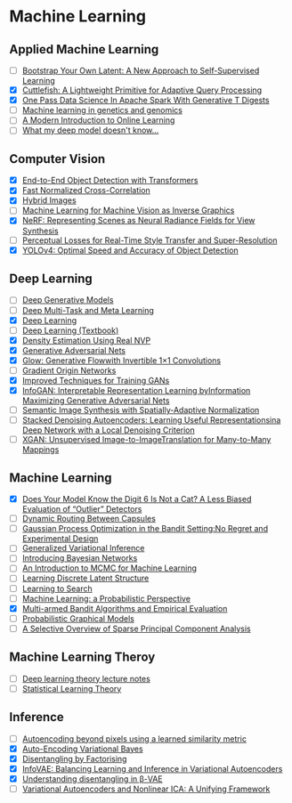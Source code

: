 # Machine Learning

## Applied Machine Learning

- [ ] [Bootstrap Your Own Latent: A New Approach to Self-Supervised Learning](https://arxiv.org/abs/2006.07733)
- [X] [Cuttlefish: A Lightweight Primitive for Adaptive Query Processing](https://arxiv.org/pdf/1802.09180.pdf)
- [X] [One Pass Data Science In Apache Spark With Generative T Digests](https://www.youtube.com/watch?v=uKx5mTX4v3s)
- [ ] [Machine learning in genetics and genomics](https://www.ncbi.nlm.nih.gov/pmc/articles/PMC5204302/pdf/nihms-839467.pdf)
- [ ] [A Modern Introduction to Online Learning](https://arxiv.org/abs/1912.13213)
- [ ] [What my deep model doesn't know...](http://www.cs.ox.ac.uk/people/yarin.gal/website/blog_3d801aa532c1ce.html)
  
## Computer Vision

- [X] [End-to-End Object Detection with Transformers](https://arxiv.org/abs/2005.12872)
- [X] [Fast Normalized Cross-Correlation](http://scribblethink.org/Work/nvisionInterface/nip.html)
- [X] [Hybrid Images](http://cvcl.mit.edu/publications/OlivaTorralb_Hybrid_Siggraph06.pdf)
- [ ] [Machine Learning for Machine Vision as Inverse Graphics](https://www.cs.utoronto.ca/~bonner/courses/2020s/csc2547/)
- [X] [NeRF: Representing Scenes as Neural Radiance Fields for View Synthesis](https://arxiv.org/abs/2003.08934)
- [ ] [Perceptual Losses for Real-Time Style Transfer and Super-Resolution](http://svl.stanford.edu/assets/papers/JohnsonECCV16.pdf)
- [X] [YOLOv4: Optimal Speed and Accuracy of Object Detection](https://arxiv.org/pdf/2004.10934.pdf)
  
## Deep Learning

- [ ] [Deep Generative Models](https://deepgenerativemodels.github.io/)
- [ ] [Deep Multi-Task and Meta Learning](https://cs330.stanford.edu/)
- [X] [Deep Learning](http://www.cs.toronto.edu/~hinton/absps/NatureDeepReview.pdf)
- [ ] [Deep Learning (Textbook)](  http://www.deeplearningbook.org/)
- [X] [Density Estimation Using Real NVP](https://arxiv.org/pdf/1605.08803.pdf)
- [X] [Generative Adversarial Nets](https://arxiv.org/pdf/1406.2661.pdf)
- [X] [Glow: Generative Flowwith Invertible 1×1 Convolutions](https://arxiv.org/pdf/1807.03039.pdf)
- [ ] [Gradient Origin Networks](https://cwkx.github.io/data/GON/)
- [X] [Improved Techniques for Training GANs](https://arxiv.org/abs/1606.03498)
- [X] [InfoGAN: Interpretable Representation Learning byInformation Maximizing Generative Adversarial Nets](https://arxiv.org/pdf/1606.03657.pdf)
- [ ] [Semantic Image Synthesis with Spatially-Adaptive Normalization](https://arxiv.org/pdf/1903.07291.pdf)
- [ ] [Stacked Denoising Autoencoders: Learning Useful Representationsina Deep Network with a Local Denoising Criterion](http://jmlr.org/papers/volume11/vincent10a/vincent10a.pdf)
- [ ] [XGAN: Unsupervised Image-to-ImageTranslation for Many-to-Many Mappings](https://arxiv.org/pdf/1711.05139.pdf)
  
## Machine Learning

- [X] [Does Your Model Know the Digit 6 Is Not a Cat? A Less Biased Evaluation of “Outlier” Detectors](https://arxiv.org/pdf/1809.04729.pdf)
- [ ] [Dynamic Routing Between Capsules](https://arxiv.org/pdf/1710.09829.pdf)
- [ ] [Gaussian Process Optimization in the Bandit Setting:No Regret and Experimental Design](https://icml.cc/Conferences/2010/papers/422.pdf)
- [ ] [Generalized Variational Inference](https://arxiv.org/pdf/1904.02063v3.pdf)
- [ ] [Introducing Bayesian Networks](https://bayesian-intelligence.com/publications/bai/book/BAI_Chapter2.pdf)
- [ ] [An Introduction to MCMC for Machine Learning](https://link.springer.com/content/pdf/10.1023%2FA%3A1020281327116.pdf)
- [ ] [Learning Discrete Latent Structure](https://duvenaud.github.io/learn-discrete/)
- [ ] [Learning to Search](https://duvenaud.github.io/learning-to-search/)
- [ ] [Machine Learning: a Probabilistic Perspective](https://www.cs.ubc.ca/~murphyk/MLbook/)
- [X] [Multi-armed Bandit Algorithms and Empirical Evaluation](https://link.springer.com/content/pdf/10.1007/11564096_42.pdf)
- [ ] [Probabilistic Graphical Models](https://www.cs.cmu.edu/~epxing/Class/10708-20/)
- [ ] [A Selective Overview of Sparse Principal Component Analysis](http://www.personal.psu.edu/lxx6/papers/XueZou-ProcIEEE-2018.pdf)
  
## Machine Learning Theroy
- [ ] [Deep learning theory lecture notes](http://mjt.cs.illinois.edu/dlt/)
- [ ] [Statistical Learning Theory](https://erdogdu.github.io/csc2532/)
  
## Inference 

- [ ] [Autoencoding beyond pixels using a learned similarity metric](https://arxiv.org/pdf/1512.09300.pdf)
- [X] [Auto-Encoding Variational Bayes](https://arxiv.org/abs/1312.6114)
- [X] [Disentangling by Factorising](https://arxiv.org/pdf/1802.05983.pdf)
- [X] [InfoVAE: Balancing Learning and Inference in Variational Autoencoders](https://arxiv.org/pdf/1706.02262.pdf)
- [X] [Understanding disentangling in β-VAE](https://arxiv.org/pdf/1804.03599.pdf)
- [ ] [Variational Autoencoders and Nonlinear ICA: A Unifying Framework](https://arxiv.org/pdf/1907.04809.pdf)
